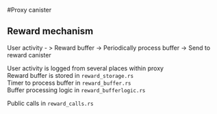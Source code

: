 #Proxy canister

## Reward mechanism

User activity - > Reward buffer -> Periodically process buffer -> Send to reward canister

User activity is logged from several places within proxy  
Reward buffer is stored in `reward_storage.rs`  
Timer to process buffer in `reward_buffer.rs`  
Buffer processing logic in `reward_bufferlogic.rs`

Public calls in `reward_calls.rs`
